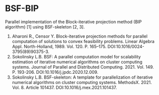 # BSF-BIP
Parallel implementation of the Block-iterative projection method (BIP algorithm) [1] using BSF-skeleton [2, 3].

1. Aharoni R., Censor Y. Block-iterative projection methods for parallel computation of solutions to convex feasibility problems. Linear Algebra Appl. North-Holland, 1989. Vol. 120. P. 165–175. DOI:10.1016/0024-3795(89)90375-3.
2. Sokolinsky L.B. BSF: A parallel computation model for scalability estimation of iterative numerical algorithms on cluster computing systems. Journal of Parallel and Distributed Computing. 2021. Vol. 149. P. 193-206. DOI:10.1016/j.jpdc.2020.12.009.
3. Sokolinsky L.B. BSF-skeleton: A template for parallelization of iterative numerical algorithms on cluster computing systems. MethodsX. 2021. Vol. 8. Article 101437. DOI:10.1016/j.mex.2021.101437.
